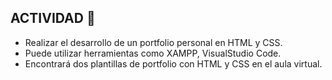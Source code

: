 ﻿## ACTIVIDAD  🚀
* Realizar el desarrollo de un portfolio personal en HTML y CSS.
* Puede utilizar herramientas como XAMPP, VisualStudio Code.
* Encontrará dos plantillas de portfolio con HTML y CSS en el aula virtual.
